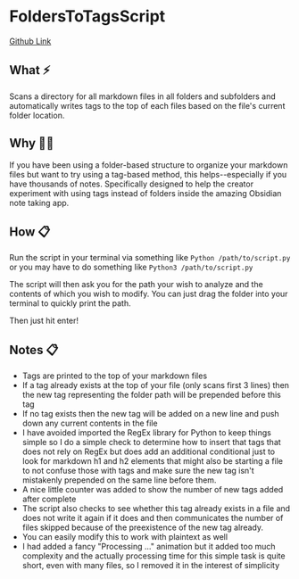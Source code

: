 # FoldersToTagsScript

[Github Link](https://github.com/ReessKennedy/FoldersToTagsScript)

## What ⚡
Scans a directory for all markdown files in all folders and subfolders and automatically writes tags to the top of each files based on the file's current folder location. 
## Why 🤷‍♂️
If you have been using a folder-based structure to organize your markdown files but want to try using a tag-based method, this helps--especially if you have thousands of notes. Specifically designed to help the creator experiment with using tags instead of folders inside the amazing Obsidian note taking app.  
## How 📋
Run the script in your terminal via something like `Python /path/to/script.py` or you may have to do something like `Python3 /path/to/script.py`

The script will then ask you for the path your wish to analyze and the contents of which you wish to modify. You can just drag the folder into your terminal to quickly print the path. 

Then just hit enter!
## Notes 📋
- Tags are printed to the top of your markdown files
- If a tag already exists at the top of your file (only scans first 3 lines) then the new tag representing the folder path will be prepended before this tag
- If no tag exists then the new tag will be added on a new line and push down any current contents in the file
- I have avoided imported the RegEx library for Python to keep things simple so I do a simple check to determine how to insert that tags that does not rely on RegEx but does add an additional conditional just to look for markdown h1 and h2 elements that might also be starting a file to not confuse those with tags and make sure the new tag isn't mistakenly prepended on the same line before them. 
- A nice little counter was added to show the number of new tags added after complete
- The script also checks to see whether this tag already exists in a file and does not write it again if it does and then communicates the number of files skipped because of the preexistence of the new tag already. 
- You can easily modify this to work with plaintext as well
- I had added a fancy "Processing ..." animation but it added too much complexity and the actually processing time for this simple task is quite short, even with many files, so I removed it in the interest of simplicity
